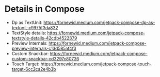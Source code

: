 # Details in Compose
- Dp as TextUnit: https://fornewid.medium.com/jetpack-compose-dp-as-textunit-c9975f3da832
- TextStyle details: https://fornewid.medium.com/jetpack-compose-textstyle-details-42cdb4522379
- Preview Internals: https://fornewid.medium.com/jetpack-compose-preview-internals-c13d585af4f3
- Custom Snackbar: https://fornewid.medium.com/jetpack-compose-custom-snackbar-cd3297c80736
- Touch Target: https://fornewid.medium.com/jetpack-compose-touch-target-6cc2ca2e4b3b
